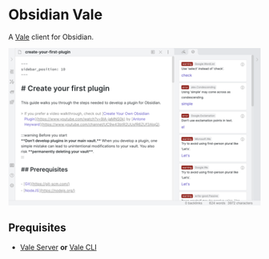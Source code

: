 # Obsidian Vale

A [Vale](https://docs.errata.ai/) client for Obsidian.

![Screenshot](screenshot.png)

## Prequisites

- [Vale Server](https://docs.errata.ai/vale-server/install/) **or** [Vale CLI](https://docs.errata.ai/vale/about)
